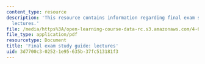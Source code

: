 ```yaml
---
content_type: resource
description: 'This resource contains information regarding final exam study guide:
  lectures.'
file: /media/https%3A/open-learning-course-data-rc.s3.amazonaws.com/4-605-introduction-to-the-history-and-theory-of-architecture-spring-2012/3d7700c302521e95635b37fc513181f3_MIT4_605S12_stdy_finl_lec.pdf
file_type: application/pdf
resourcetype: Document
title: 'Final exam study guide: lectures'
uid: 3d7700c3-0252-1e95-635b-37fc513181f3
---
```

